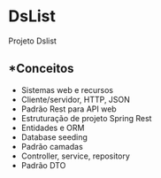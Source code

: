 # DsList
Projeto Dslist

## *Conceitos
* Sistemas web e recursos
* Cliente/servidor, HTTP, JSON
* Padrão Rest para API web
* Estruturação de projeto Spring Rest
* Entidades e ORM
* Database seeding
* Padrão camadas
* Controller, service, repository
* Padrão DTO
